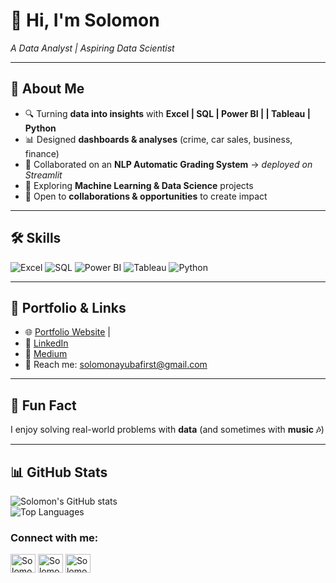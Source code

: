 # 👋 Hi, I'm Solomon  

 *A Data Analyst | Aspiring Data Scientist*  

---

## 🚀 About Me  
- 🔍 Turning **data into insights** with **Excel | SQL | Power BI | | Tableau | Python**  
- 📊 Designed **dashboards & analyses** (crime, car sales, business, finance)  
- 🤖 Collaborated on an **NLP Automatic Grading System** → *deployed on Streamlit*  
- 🌱 Exploring **Machine Learning & Data Science** projects  
- 🤝 Open to **collaborations & opportunities** to create impact  

---

## 🛠️ Skills  
![Excel](https://img.shields.io/badge/Excel-217346?style=for-the-badge&logo=microsoft-excel&logoColor=white)
![SQL](https://img.shields.io/badge/SQL-336791?style=for-the-badge&logo=postgresql&logoColor=white)
![Power BI](https://img.shields.io/badge/Power%20BI-F2C811?style=for-the-badge&logo=power-bi&logoColor=black) 
![Tableau](https://img.shields.io/badge/Tableau-E97627?style=for-the-badge&logo=tableau&logoColor=white) 
![Python](https://img.shields.io/badge/Python-3776AB?style=for-the-badge&logo=python&logoColor=white) 

---

## 📂 Portfolio & Links  
- 🌐 [Portfolio Website](https://www.datascienceportfol.io/solomonayubafirst) |
- 💼 [LinkedIn](https://www.linkedin.com/in/solomonayuba/)
- 📝 [Medium](https://medium.com/@solomonayubafirst)  
- 📧 Reach me: [solomonayubafirst@gmail.com](solomonayubafirst@gmail.com)

---

## 🎵 Fun Fact  
I enjoy solving real-world problems with **data** (and sometimes with **music 🎶**)  

---

## 📊 GitHub Stats  
![Solomon's GitHub stats](https://github-readme-stats.vercel.app/api?username=SolomonAyuba&show_icons=true&theme=radical)  
![Top Languages](https://github-readme-stats.vercel.app/api/top-langs/?username=SolomonAyuba&layout=compact&theme=radical)  

</p>
<h3 align="left">Connect with me:</h3>
<p align="left">
  <a href="https://www.linkedin.com/in/solomonayuba" target="blank"><img align="center"
      src="https://raw.githubusercontent.com/rahuldkjain/github-profile-readme-generator/master/src/images/icons/Social/linked-in-alt.svg"
      alt="Solomon's LinkedIn Profile" height="30" width="40" /></a>
<a href="https://https://x.com/sowlbrown" target="blank"><img align="center"
      src="https://raw.githubusercontent.com/rahuldkjain/github-profile-readme-generator/master/src/images/icons/Social/twitter.svg"
      alt="Solomon's Twitter Profile" height="30" width="40" /></a>
  <a href="https://https://www.instagram.com/sowl_brown/" target="blank"><img align="center"
      src="https://raw.githubusercontent.com/rahuldkjain/github-profile-readme-generator/master/src/images/icons/Social/instagram.svg"
      alt="Solomon's Instagram Profile" height="30" width="40" /></a>
</p>
